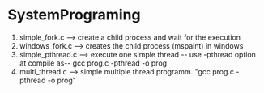 # SystemPrograming
1. simple_fork.c --> create a child process and wait for the execution
2. windows_fork.c --> creates the child process (mspaint) in windows
3. simple_pthread.c --> execute one simple thread -- use -pthread option at compile as-- gcc prog.c -pthread -o prog
4. multi_thread.c --> simple multiple thread programm. "gcc prog.c -pthread -o prog"
